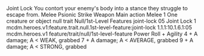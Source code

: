 <ability>
  <name>Joint Lock</name>
  <flavor>You contort your enemy&apos;s body into a stance they struggle to escape from.</flavor>
  <keywords>
    <keyword>Melee</keyword>
    <keyword>Psionic</keyword>
    <keyword>Strike</keyword>
    <keyword>Weapon</keyword>
  </keywords>
  <type>Main action</type>
  <distance>Melee 1</distance>
  <target>One creature or object</target>
  <metadata>
    <class>null</class>
    <feature_type>trait</feature_type>
    <file_dpath>Null/1st-Level Features</file_dpath>
    <item_id>joint-lock</item_id>
    <item_index>05</item_index>
    <item_name>Joint Lock</item_name>
    <level>1</level>
    <scc>mcdm.heroes.v1:feature.trait.null.1st-level-feature:joint-lock</scc>
    <scdc>1.1.1:10.1.6.1:05</scdc>
    <source>mcdm.heroes.v1</source>
    <type>feature/trait/null/1st-level-feature</type>
  </metadata>
  <effects>
    <effect type="roll">
      <roll>Power Roll + Agility</roll>
      <t1>4 + A damage; A &lt; WEAK, grabbed</t1>
      <t2>7 + A damage; A &lt; AVERAGE, grabbed</t2>
      <t3>9 + A damage; A &lt; STRONG, grabbed</t3>
    </effect>
  </effects>
</ability>
